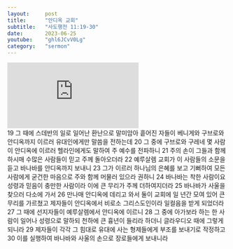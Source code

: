 ```yaml
---
layout:     post
title:      "안디옥 교회"
subtitle:	"사도행전 11:19-30"
date:       2023-06-25
youtube:    "ghl6JCvV0Lg"
category:   "sermon"
---
```


<div class="youtube">
    <iframe src="https://www.youtube.com/embed/ghl6JCvV0Lg" title="YouTube video player" frameborder="0" allow="accelerometer; autoplay; clipboard-write; encrypted-media; gyroscope; picture-in-picture; web-share" allowfullscreen></iframe>
</div>
19 그 때에 스데반의 일로 일어난 환난으로 말미암아 흩어진 자들이 베니게와 구브로와 안디옥까지 이르러 유대인에게만 말씀을 전하는데
20 그 중에 구브로와 구레네 몇 사람이 안디옥에 이르러 헬라인에게도 말하여 주 예수를 전파하니  
21 주의 손이 그들과 함께 하시매 수많은 사람들이 믿고 주께 돌아오더라
22 예루살렘 교회가 이 사람들의 소문을 듣고 바나바를 안디옥까지 보내니
23 그가 이르러 하나님의 은혜를 보고 기뻐하여 모든 사람에게 굳건한 마음으로 주와 함께 머물러 있으라 권하니
24 바나바는 착한 사람이요 성령과 믿음이 충만한 사람이라 이에 큰 무리가 주께 더하여지더라
25 바나바가 사울을 찾으러 다소에 가서  
26 만나매 안디옥에 데리고 와서 둘이 교회에 일 년간 모여 있어 큰 무리를 가르쳤고 제자들이 안디옥에서 비로소 그리스도인이라 일컬음을 받게 되었더라
27 그 때에 선지자들이 예루살렘에서 안디옥에 이르니
28 그 중에 아가보라 하는 한 사람이 일어나 성령으로 말하되 천하에 큰 흉년이 들리라 하더니 글라우디오 때에 그렇게 되니라
29 제자들이 각각 그 힘대로 유대에 사는 형제들에게 부조를 보내기로 작정하고
30 이를 실행하여 바나바와 사울의 손으로 장로들에게 보내니라
